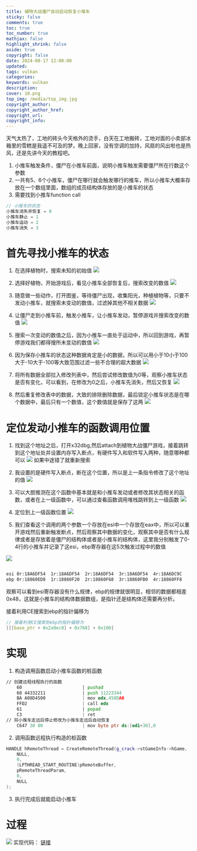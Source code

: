 ```yaml
---
title: 植物大战僵尸自动启动恢复小推车
sticky: false
comments: true
toc: true
toc_number: true
mathjax: false
highlight_shrink: false
aside: true
copyright: false
date: 2024-08-17 12:00:00
updated:
tags: vulkan 
categories:
keywords: vulkan
description:
cover: 10.png
top_img: /media/top_img.jpg
copyright_author:
copyright_author_href:
copyright_url:
copyright_info:
---
```


天气太热了，工地的砖头今天格外的烫手，白天在工地搬砖，工地对面的小卖部冰箱里的雪糕是我遥不可及的梦。晚上回家，没有空调的加持，风扇的风出啦也是热风，还是先讲今天的教程吧。

1. 小推车触发条件，僵尸在小推车前面，说明小推车触发需要僵尸所在行数这个参数
2. 一共有5、6个小推车，僵尸在哪行就会触发哪行的推车，所以小推车大概率存放在一个数组里面，数组的成员结构体存放的是小推车的状态
3. 需要找到小推车function call

```c
// 小推车的状态
小推车消失并恢复 = 0
小推车静止 = 1
小推车运动 = 2
小推车消失 = 3
```

# 首先寻找小推车的状态
1. 在选择植物时，搜索未知的初始值
![](1.png)

2. 选择好植物，开始游戏后，看见小推车全部恢复后，搜索改变的数值
![](2.png)

3. 随意做一些动作，打开图鉴，等待僵尸出现，收集阳光，种植植物等，只要不发动小推车，就搜索未变动的数值，过滤掉其他不相关数据
![](3.png)

4. 让僵尸走到小推车前，触发小推车，让小推车发动，暂停游戏并搜索改变的数值
![](4.png)

5. 搜索一次变动的数值之后，因为小推车一直处于运动中，所以回到游戏，再暂停游戏我们都得搜所未变动的数值
![](5.png)

6. 因为保存小推车的状态这种数据肯定是小的数据，所以可以用小于10小于100大于-10大于-100等大致范围过滤一些不合理的超大数据
![](6.png)

7. 将所有数据全部拉入修改列表中，然后尝试修改数值为0等，观察小推车状态是否有变化，可以看到，在修改为0之后，小推车先消失，然后又恢复
![](7.png)

8. 然后重复修改表中的数据，大致的排除删除数据，最后锁定小推车状态是在哪个数据中，最后只有一个数值，这个数值就是保存了这两
![](8.png)

# 定位发动小推车的函数调用位置
1. 找到这个地址之后，打开x32dbg,然后attach到植物大战僵尸游戏，接着跳转到这个地址处并设置内存写入断点，有硬件写入和软件写入两种，随意哪种都可以
![](9.png)
如果中途错了就重新搜索

2. 我设置的是硬件写入断点，断在这个位置，所以是上一条指令修改了这个地址的值
![](10.png)

3. 可以大胆推测在这个函数中基本就是和小推车发动或者修改其状态相关的函数，或者在上一级函数中，可以通过查看函数调用堆栈跳转到上一级函数
![](11.png)

4. 定位到上一级函数位置
![](12.png)

5. 我们查看这个调用的两个参数一个存放在esi中一个存放在eax中，所以可以重开游戏然后重新触发断点，然后观察其中数据的变化，观察其中是否有什么规律或者是存放着是僵尸的结构体或者是小推车的结构体，这里我分别触发了0-4行的小推车并记录了这esi，ebp寄存器在这5次触发过程中的数值

![](13.png)

```bash

esi 0r:18A6DF54  1r:18A6DF54  2r:18A6DF54  3r:18A6DF54  4r:18A6DC9C
ebp 0r:18860ED8  1r:18860F20  2r:18860F68  3r:18860FB0  4r:18860FF8

```

观察可以看到esi寄存器没有什么规律，ebp的规律就很明显，相邻的数据都相差0x48，这就是小推车的结构体数据数组，是指针还是结构体还需要再分析。

接着利用CE搜索到ebp的指针偏移为

```c++
// 接着利用CE搜索到ebp的指针偏移为
[[[base_ptr + 0x2a9ec0] + 0x768] + 0x100]
```


# 实现
1. 构造调用函数启动小推车函数的桩函数

```asm
// 创建远程线程执行的函数
    60                       | pushad                                  |
    68 44332211              | push 11223344                           |
    BA A08D4500              | mov edx,458DA0                          |
    FFD2                     | call edx                                |
    61                       | popad                                   |
    C3                       | ret                                     |
// 将小推车走远后停止修改为小推车走远后自动恢复
    C647 30 00               | mov byte ptr ds:[edi+30],0              |
```

2. 调用函数远程执行构造的桩函数
```c++
HANDLE hRemoteThread = CreateRemoteThread(g_crack->stGameInfo->hGame,
    NULL,
    0,
    (LPTHREAD_START_ROUTINE)pRemoteBuffer,
    pRemoteThreadParam,
    0,
    NULL
);
```

3. 执行完成后就能启动小推车

# 过程
![](14.svg)
实现代码：
[链接](https://github.com/Ricardo-Tu/ApplicationExtension)

